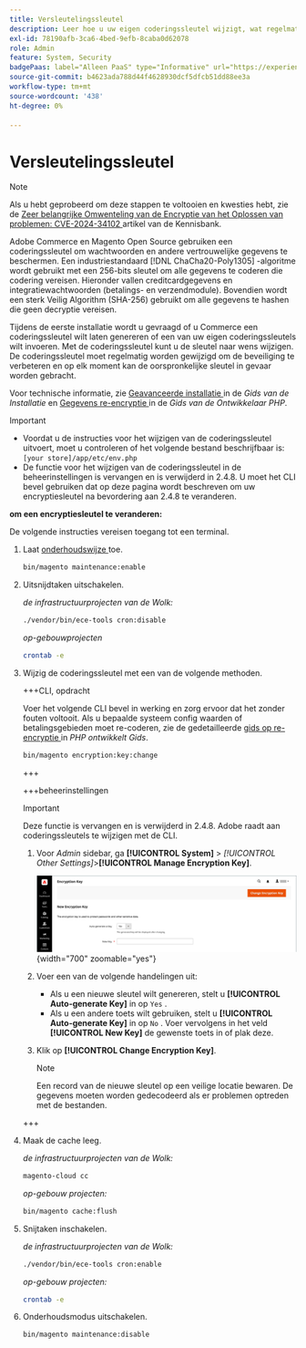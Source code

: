 ```yaml
---
title: Versleutelingssleutel
description: Leer hoe u uw eigen coderingssleutel wijzigt, wat regelmatig moet worden gedaan om de beveiliging te verbeteren.
exl-id: 78190afb-3ca6-4bed-9efb-8caba0d62078
role: Admin
feature: System, Security
badgePaas: label="Alleen PaaS" type="Informative" url="https://experienceleague.adobe.com/en/docs/commerce/user-guides/product-solutions" tooltip="Is alleen van toepassing op Adobe Commerce op Cloud-projecten (door Adobe beheerde PaaS-infrastructuur) en op projecten in het veld."
source-git-commit: b4623ada788d44f4628930dcf5dfcb51dd88ee3a
workflow-type: tm+mt
source-wordcount: '438'
ht-degree: 0%

---
```


# Versleutelingssleutel

>[!NOTE]
>
>Als u hebt geprobeerd om deze stappen te voltooien en kwesties hebt, zie de [ Zeer belangrijke Omwenteling van de Encryptie van het Oplossen van problemen: CVE-2024-34102 ](https://experienceleague.adobe.com/en/docs/commerce-knowledge-base/kb/troubleshooting/known-issues-patches-attached/troubleshooting-encryption-key-rotation-cve-2024-34102) artikel van de Kennisbank.

Adobe Commerce en Magento Open Source gebruiken een coderingssleutel om wachtwoorden en andere vertrouwelijke gegevens te beschermen. Een industriestandaard [!DNL ChaCha20-Poly1305] -algoritme wordt gebruikt met een 256-bits sleutel om alle gegevens te coderen die codering vereisen. Hieronder vallen creditcardgegevens en integratiewachtwoorden (betalings- en verzendmodule). Bovendien wordt een sterk Veilig Algorithm (SHA-256) gebruikt om alle gegevens te hashen die geen decryptie vereisen.

Tijdens de eerste installatie wordt u gevraagd of u Commerce een coderingssleutel wilt laten genereren of een van uw eigen coderingssleutels wilt invoeren. Met de coderingssleutel kunt u de sleutel naar wens wijzigen. De coderingssleutel moet regelmatig worden gewijzigd om de beveiliging te verbeteren en op elk moment kan de oorspronkelijke sleutel in gevaar worden gebracht.

Voor technische informatie, zie [ Geavanceerde installatie ](https://experienceleague.adobe.com/docs/commerce-operations/installation-guide/advanced.html) in de _Gids van de Installatie_ en [ Gegevens re-encryptie ](https://developer.adobe.com/commerce/php/development/security/data-encryption/) in de _Gids van de Ontwikkelaar PHP_.

>[!IMPORTANT]
>
>- Voordat u de instructies voor het wijzigen van de coderingssleutel uitvoert, moet u controleren of het volgende bestand beschrijfbaar is: `[your store]/app/etc/env.php`
>- De functie voor het wijzigen van de coderingssleutel in de beheerinstellingen is vervangen en is verwijderd in 2.4.8. U moet het CLI bevel gebruiken dat op deze pagina wordt beschreven om uw encryptiesleutel na bevordering aan 2.4.8 te veranderen.

**om een encryptiesleutel te veranderen:**

De volgende instructies vereisen toegang tot een terminal.

1. Laat [ onderhoudswijze ](https://experienceleague.adobe.com/en/docs/commerce-operations/configuration-guide/setup/application-modes#maintenance-mode) toe.

   ```bash
   bin/magento maintenance:enable
   ```

1. Uitsnijdtaken uitschakelen.

   _de infrastructuurprojecten van de Wolk:_

   ```bash
   ./vendor/bin/ece-tools cron:disable
   ```

   _op-gebouwprojecten_

   ```bash
   crontab -e
   ```

1. Wijzig de coderingssleutel met een van de volgende methoden.

   +++CLI, opdracht

   Voer het volgende CLI bevel in werking en zorg ervoor dat het zonder fouten voltooit. Als u bepaalde systeem config waarden of betalingsgebieden moet re-coderen, zie de gedetailleerde [ gids op re-encryptie ](https://developer.adobe.com/commerce/php/development/security/data-encryption/) in _PHP ontwikkelt Gids_.

   ```bash
   bin/magento encryption:key:change
   ```

   +++

   +++beheerinstellingen

   >[!IMPORTANT]
   >
   >Deze functie is vervangen en is verwijderd in 2.4.8. Adobe raadt aan coderingssleutels te wijzigen met de CLI.

   1. Voor _Admin_ sidebar, ga **[!UICONTROL System]** > _[!UICONTROL Other Settings]_>**[!UICONTROL Manage Encryption Key]**.

      ![ de encryptiesleutel van het Systeem ](./assets/encryption-key.png){width="700" zoomable="yes"}

   1. Voer een van de volgende handelingen uit:

      - Als u een nieuwe sleutel wilt genereren, stelt u **[!UICONTROL Auto-generate Key]** in op `Yes` .
      - Als u een andere toets wilt gebruiken, stelt u **[!UICONTROL Auto-generate Key]** in op `No` . Voer vervolgens in het veld **[!UICONTROL New Key]** de gewenste toets in of plak deze.

   1. Klik op **[!UICONTROL Change Encryption Key]**.

      >[!NOTE]
      >
      >Een record van de nieuwe sleutel op een veilige locatie bewaren. De gegevens moeten worden gedecodeerd als er problemen optreden met de bestanden.

   +++

1. Maak de cache leeg.

   _de infrastructuurprojecten van de Wolk:_

   ```bash
   magento-cloud cc
   ```

   _op-gebouw projecten:_

   ```bash
   bin/magento cache:flush
   ```

1. Snijtaken inschakelen.

   _de infrastructuurprojecten van de Wolk:_

   ```bash
   ./vendor/bin/ece-tools cron:enable
   ```

   _op-gebouw projecten:_

   ```bash
   crontab -e
   ```

1. Onderhoudsmodus uitschakelen.

   ```bash
   bin/magento maintenance:disable
   ```
